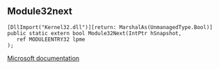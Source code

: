 ## Module32next

```
[DllImport("Kernel32.dll")][return: MarshalAs(UnmanagedType.Bool)]
public static extern bool Module32Next(IntPtr hSnapshot,
   ref MODULEENTRY32 lpme
);
```

[Microsoft documentation](https://docs.microsoft.com/en-us/windows/win32/api/tlhelp32/nf-tlhelp32-module32next)
